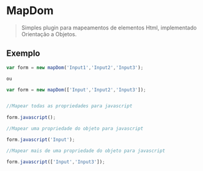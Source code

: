 # MapDom 

>Simples plugin para mapeamentos de elementos Html, implementado Orientação a Objetos.

## Exemplo

```js
var form = new mapDom('Input1','Input2','Input3');

ou

var form = new mapDom(['Input','Input2','Input3']);


//Mapear todas as propriedades para javascript
 
form.javascript();

//Mapear uma propriedade do objeto para javascript

form.javascript('Input');

//Mapear mais de uma propriedade do objeto para javascript

form.javascript(['Input','Input3']);


